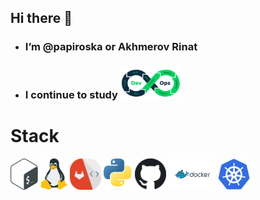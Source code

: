 ## Hi there 👋

- ### I’m @papiroska or Akhmerov Rinat
- ### I continue to study  <img title="devops" alt="devops" height="50px" src="logo/devops-logo.png" />

<!--
**xPapiroskax/xPapiroskax** is a ✨ _special_ ✨ repository because its `README.md` (this file) appears on your GitHub profile.

Here are some ideas to get you started:

- 🔭 I’m currently working on ...
- 🌱 I’m currently learning ...
- 👯 I’m looking to collaborate on ...
- 🤔 I’m looking for help with ...
- 💬 Ask me about ...
- 📫 How to reach me: ...
- 😄 Pronouns: ...
- ⚡ Fun fact: ...
-->


# Stack
<img title="bash" alt="bash" height="50px" src="logo/bash-logo.png" /> <img title="linux" alt="linux" height="50px" src="logo/linux-logo.png" /> <img title="gitlab" alt="gitlab" height="50px" src="logo/gitlab-logo.png" /> <img title="python" alt="python" height="50px" src="logo/python-logo.png" /> <img title="github" alt="github" height="50px" src="logo/github-logo.png" /> <img title="docker" alt="docker" height="50px" src="logo/Docker-logo.png" /> <img title="kubernetes" alt="kubernetes" height="50px" src="logo/Kubernetes-logo.png" />
